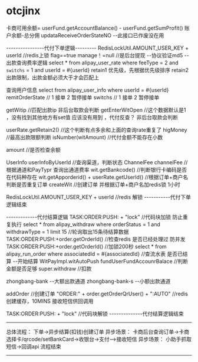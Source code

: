 # otcjinx
卡商可用余额= userFund.getAccountBalance() - userFund.getSumProfit() 账户余额-总分佣
updataReceiveOrderStateNO --此接口已作废没在用

----------------代付下单逻辑---------
RedisLockUtil.AMOUNT_USER_KEY + userId //redis上锁
flag==true manage！=null //是后台提现 
--协议验证md5
--出款查询费率逻辑
select * from alipay_user_rate where feeType = 2 and `switchs` = 1 and userId = #{userId}
retain1 优先级，先根据优先级排序
retain2 出款限制，出款金额必须大于才会匹配上

查询用户信息
select from alipay_user_info where userId = #{userId}
remitOrderState // 1 接单 2 暂停接单
switchs  // 1 接单 2 暂停接单

getWitip //匹配出款ip  非后台取款会判断
getEnterWitOpen //这个数据默认是1  ，没有找到其他地方有set值 应该没有用到 ，代付反查？ 非后台取款会判断


userRate.getRetain2() //这个判断有点多余和上面的查询rate重复了
higMoney //最高出款限额判断
isNumber(witAmount) //代付金额不能存在小数

amount //是否检查余额

UserInfo userInfoByUserId  //查询渠道，判断状态
ChannelFee channelFee  //根据通道和PayTypr 查询出通道费率
wit.getBankcode()  //判断银行卡编码是否在代码种存在
wit.getApporderid() + userRate.getUserId() //根据订单+商户名 判断是否重复订单
createWit  //创建订单 并根据订单+商户名加redis锁 1小时

RedisLockUtil.AMOUNT_USER_KEY + userId  //redis 解锁
-----------代付下单逻辑结束


-------------代付结算逻辑
TASK:ORDER:PUSH: + "lock"  //代码块加锁 防止重复执行
select * from alipay_withdraw where  orderStatus = 1 and  withdrawType = 1   limit 15 //轮询取出15条待结算数据
TASK:ORDER:PUSH:+order.getOrderId() //检查redis 是否已经处理过 防并发
TASK:ORDER:PUSH:+order.getOrderId() //加锁200秒
select  *  from alipay_run_order  where associatedId = #{associatedId} //查流水表 是否已结算
--开始结算
WitPayImpl.witAutoPush
fundUserFundAccounrBalace //判断金额是否足够
super.withdraw //扣款

zhongbang-bank --大额出款通道
zhongbang-bank-s --小额出款通道

addOrder //创建订单
"ORDER:" + order.getOrderQrUser() + ":AUTO" //redis创建缓存，10MINS  接收短信供回调用

TASK:ORDER:PUSH: + "lock"  //代码块解锁
--------------代付结算逻辑结束



****
总体流程：
下单->异步结算(扣钱)创建订单
异步场景： 卡商后台查询订单->卡商选择卡/qrcode/setBankCard->收银台->支付-->接收短信
异步场景： 小助手抓取短信->回调api 流程结束
****
